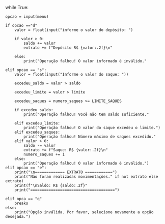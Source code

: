 while True:

	opcao = input(menu)
	
	if opcao =="d"
		valor = float(input("informe o valor do depósito: ")
		
		if valor > 0:
			saldo += valor
			extrato += f"Depósito R$ {valor:.2f}\n"
		
		else:
			print("Operação falhou! O valor informado é inválido."

	elif opcao == "s":
		valor = float(input("Informe o valor do saque: "))
		
		excedeu_saldo = valor > saldo

		excedeu_limite = valor > limite

		excedeu_saques = numero_saques >= LIMITE_SAQUES

		if excedeu_saldo:
			print("Operação falhou! Você não tem saldo suficiente."

		elif excedeu_limite:
			print("Operação falhou! O valor do saque excedeu o limite.")
		elif excedeu_saques:
			print("Operação falhou! Número máximo de saques excedido."
		elif valor > 0:
			saldo -= valor
			extrato += f"Saque: R$ {valor:.2f}\n"
			numero_saques += 1
		else:
			print("Operação falhou! O valor informado é inválido.")
	elif opcao == "e":
		print("\n============= EXTRATO ============")
		print("Não foram realizadas movimentações." if not extrato else extrato)
		print(f"\nSaldo: R$ {saldo:.2f}"
		print("=====================================")

	elif opca == "q"
		breaks
	else:
		print("Opção inválida. Por favor, selecione novamente a opção desejada.")